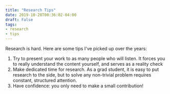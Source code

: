 ```yaml
---
title: "Research Tips"
date: 2019-10-28T00:36:02-04:00
draft: False
tags: 
- research
- tips
---
```


Research is hard. Here are some tips I've picked up over the years:
1. Try to present your work to as many people who will listen. It forces you to really understand the content yourself, and serves as a reality check
2. Make dedicated time for research. As a grad student, it is easy to put research to the side, but to solve any non-trivial problem requires constant, structured attention.
3. Have confidence: you only need to make a small contribution!

